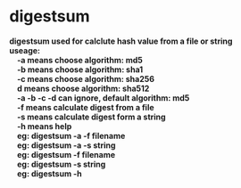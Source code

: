 # digestsum

**digestsum used for calclute hash value from a file or string**  
**useage:**  
&emsp;**-a means choose algorithm: md5**  
&emsp;**-b means choose algorithm: sha1**  
&emsp;**-c means choose algorithm: sha256**  
&emsp;**d means choose algorithm: sha512**  
&emsp;**-a -b -c -d can ignore, default algorithm: md5**  
&emsp;**-f means calculate digest from a file**  
&emsp;**-s means calculate digest form a string**  
&emsp;**-h means help**  
&emsp;**eg: digestsum -a -f filename**  
&emsp;**eg: digestsum -a -s string**  
&emsp;**eg: digestsum -f filename**  
&emsp;**eg: digestsum -s string**  
&emsp;**eg: digestsum -h**  
